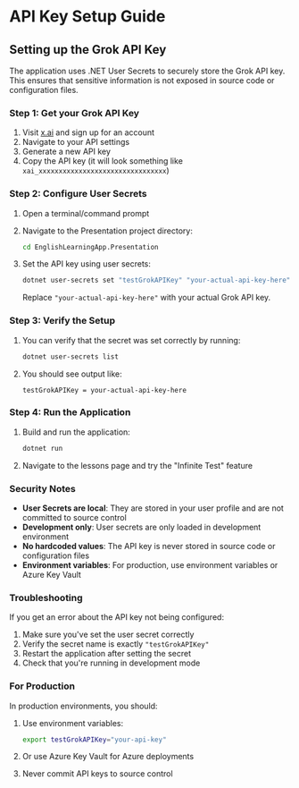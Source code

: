 # API Key Setup Guide

## Setting up the Grok API Key

The application uses .NET User Secrets to securely store the Grok API key. This ensures that sensitive information is not exposed in source code or configuration files.

### Step 1: Get your Grok API Key

1. Visit [x.ai](https://x.ai) and sign up for an account
2. Navigate to your API settings
3. Generate a new API key
4. Copy the API key (it will look something like `xai_xxxxxxxxxxxxxxxxxxxxxxxxxxxxxxxx`)

### Step 2: Configure User Secrets

1. Open a terminal/command prompt
2. Navigate to the Presentation project directory:

   ```bash
   cd EnglishLearningApp.Presentation
   ```

3. Set the API key using user secrets:

   ```bash
   dotnet user-secrets set "testGrokAPIKey" "your-actual-api-key-here"
   ```

   Replace `"your-actual-api-key-here"` with your actual Grok API key.

### Step 3: Verify the Setup

1. You can verify that the secret was set correctly by running:

   ```bash
   dotnet user-secrets list
   ```

2. You should see output like:
   ```
   testGrokAPIKey = your-actual-api-key-here
   ```

### Step 4: Run the Application

1. Build and run the application:

   ```bash
   dotnet run
   ```

2. Navigate to the lessons page and try the "Infinite Test" feature

### Security Notes

- **User Secrets are local**: They are stored in your user profile and are not committed to source control
- **Development only**: User secrets are only loaded in development environment
- **No hardcoded values**: The API key is never stored in source code or configuration files
- **Environment variables**: For production, use environment variables or Azure Key Vault

### Troubleshooting

If you get an error about the API key not being configured:

1. Make sure you've set the user secret correctly
2. Verify the secret name is exactly `"testGrokAPIKey"`
3. Restart the application after setting the secret
4. Check that you're running in development mode

### For Production

In production environments, you should:

1. Use environment variables:

   ```bash
   export testGrokAPIKey="your-api-key"
   ```

2. Or use Azure Key Vault for Azure deployments
3. Never commit API keys to source control
